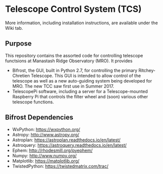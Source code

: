 # Telescope Control System (TCS)

More information, including installation instructions, are available under the Wiki tab.

## Purpose
This repository contains the assorted code for controlling telescope functsions at Manastash Ridge Observatory (MRO). It provides

- Bifrost, the GUI, built in Python 2.7, for controlling the primary Ritchey-Chretien Telescope. This GUI is intended to allow control of the telescope as well as a new auto-guiding system being developed for MRO. The new TCC saw first use in Summer 2017.
- TelescopePi software, including a server for a Telescope-mounted Raspberry Pi that controls the filter wheel and (soon) various other telescope functions. 

## Bifrost Dependencies
- WxPython: https://wxpython.org/
- Astropy: http://www.astropy.org/
- Astroplan: https://astroplan.readthedocs.io/en/latest/
- Astroquery: https://astroquery.readthedocs.io/en/latest/
- Ephem: http://rhodesmill.org/pyephem/
- Numpy: http://www.numpy.org/
- Matplotlib: https://matplotlib.org/
- TwistedPython: https://twistedmatrix.com/trac/
